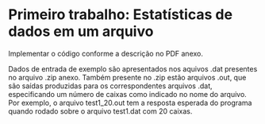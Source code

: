 # Primeiro trabalho: Estatísticas de dados em um arquivo

Implementar o código conforme a descrição no PDF anexo.

Dados  de entrada de exemplo são apresentados nos aquivos .dat presentes no arquivo .zip anexo. Também presente no .zip estão arquivos .out, que são saídas produzidas para os correspondentes arquivos .dat, especificando um número de caixas como indicado no nome do arquivo. Por exemplo, o arquivo test1_20.out tem a resposta esperada do programa quando rodado sobre o arquivo test1.dat com 20 caixas.
